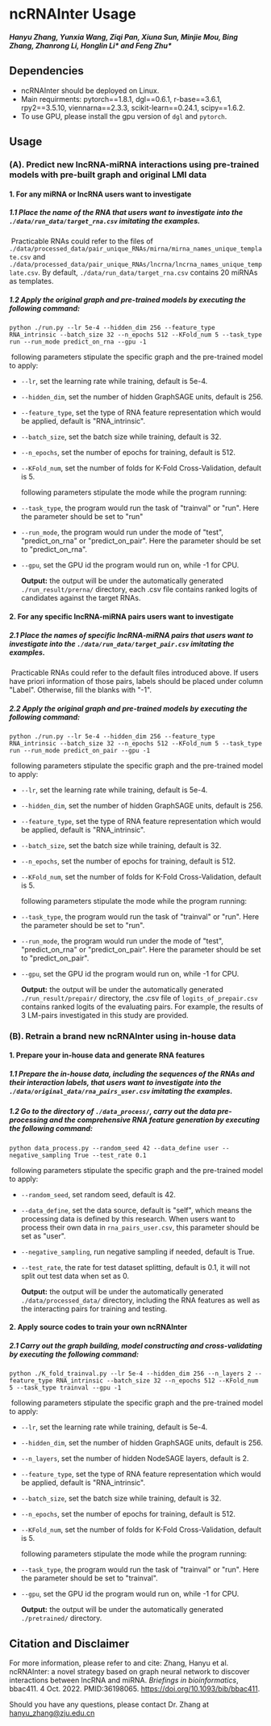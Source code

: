 # ncRNAInter Usage
##### Hanyu Zhang, Yunxia Wang, Ziqi Pan, Xiuna Sun, Minjie Mou, Bing Zhang, Zhanrong Li, Honglin Li* and Feng Zhu*



## Dependencies

- ncRNAInter should be deployed on Linux.
- Main requirments: pytorch==1.8.1, dgl==0.6.1, r-base==3.6.1, rpy2==3.5.10, viennarna==2.3.3, scikit-learn==0.24.1, scipy==1.6.2.
- To use GPU, please install the gpu version of `dgl` and `pytorch`.



## Usage

### (A). Predict new lncRNA-miRNA interactions using pre-trained models with pre-built graph and original LMI data
#### 1. For any miRNA or lncRNA users want to investigate
##### 1.1 Place the name of the RNA that users want to investigate into the `./data/run_data/target_rna.csv` imitating the examples. 
​		Practicable RNAs could refer to the files of `./data/processed_data/pair_unique_RNAs/mirna/mirna_names_unique_template.csv` and `./data/processed_data/pair_unique_RNAs/lncrna/lncrna_names_unique_template.csv`. By default, `./data/run_data/target_rna.csv` contains 20 miRNAs as templates.

##### 1.2 Apply the original graph and pre-trained models by executing the following command:
```
python ./run.py --lr 5e-4 --hidden_dim 256 --feature_type RNA_intrinsic --batch_size 32 --n_epochs 512 --KFold_num 5 --task_type run --run_mode predict_on_rna --gpu -1 
```
​		following parameters stipulate the specific graph and the pre-trained model to apply:
- `--lr`, set the learning rate while training, default is 5e-4.

- `--hidden_dim`, set the number of hidden GraphSAGE units, default is 256.

- `--feature_type`, set the type of RNA feature representation which would be applied, default is "RNA_intrinsic".

- `--batch_size`, set the batch size while training, default is 32.

- `--n_epochs`, set the number of epochs for training, default is 512.

- `--KFold_num`, set the number of folds for K-Fold Cross-Validation, default is 5.

  following parameters stipulate the mode while the program running:

- `--task_type`, the program would run the task of "trainval" or "run". Here the parameter should be set to "run"

- `--run_mode`, the program would run under the mode of "test", "predict_on_rna" or "predict_on_pair". Here the parameter should be set to "predict_on_rna".

- `--gpu`, set the GPU id the program would run on, while -1 for CPU.

  __Output:__ the output  will be under the automatically generated `./run_result/prerna/` directory, each .csv file contains ranked logits of candidates against the target RNAs.
#### 2. For any specific lncRNA-miRNA pairs users want to investigate
##### 2.1 Place the names of specific lncRNA-miRNA pairs that users want to investigate into the `./data/run_data/target_pair.csv` imitating the examples. 
​		Practicable RNAs could refer to the default files introduced above. If users have priori information of those pairs, labels should be placed under column "Label". Otherwise, fill the blanks with "-1".
##### 2.2 Apply the original graph and pre-trained models by executing the following command:
```
python ./run.py --lr 5e-4 --hidden_dim 256 --feature_type RNA_intrinsic --batch_size 32 --n_epochs 512 --KFold_num 5 --task_type run --run_mode predict_on_pair --gpu -1 
```
​		following parameters stipulate the specific graph and the pre-trained model to apply:
- `--lr`, set the learning rate while training, default is 5e-4.

- `--hidden_dim`, set the number of hidden GraphSAGE units, default is 256.

- `--feature_type`, set the type of RNA feature representation which would be applied, default is "RNA_intrinsic".

- `--batch_size`, set the batch size while training, default is 32.

- `--n_epochs`, set the number of epochs for training, default is 512.

- `--KFold_num`, set the number of folds for K-Fold Cross-Validation, default is 5.

  following parameters stipulate the mode while the program running:

- `--task_type`, the program would run the task of "trainval" or "run". Here the parameter should be set to "run".

- `--run_mode`, the program would run under the mode of "test", "predict_on_rna" or "predict_on_pair". Here the parameter should be set to "predict_on_pair".

- `--gpu`, set the GPU id the program would run on, while -1 for CPU.

  __Output:__ the output  will be under the automatically generated `./run_result/prepair/` directory, the .csv file of `logits_of_prepair.csv` contains ranked logits of the evaluating pairs. For example, the results of 3 LM-pairs investigated in this study are provided. 
  
  

### (B). Retrain a brand new ncRNAInter using in-house data

#### 1. Prepare your in-house data and generate RNA features
##### 1.1 Prepare the in-house data, including the sequences of the RNAs and their interaction labels, that users want to investigate into the `./data/original_data/rna_pairs_user.csv` imitating the examples. 
##### 1.2 Go to the directory of `./data_process/`, carry out the data pre-processing and the comprehensive RNA feature generation by executing the following command: 
```
python data_process.py --random_seed 42 --data_define user --negative_sampling True --test_rate 0.1 
```
​		following parameters stipulate the specific graph and the pre-trained model to apply:
- `--random_seed`, set random seed, default is 42.

- `--data_define`, set the data source, default is "self", which means the processing data is defined by this research. When users want to process their own data in `rna_pairs_user.csv`, this parameter should be set as "user".

- `--negative_sampling`, run negative sampling if needed, default is True.

- `--test_rate`, the rate for test dataset splitting, default is 0.1, it will not split out test data when set as 0.

  __Output:__ the output  will be under the automatically generated `./data/processed_data/` directory, including the RNA features as well as the interacting pairs for training and testing. 

#### 2. Apply source codes to train your own ncRNAInter
##### 2.1 Carry out the graph building, model constructing and cross-validating by executing the following command:
```
python ./K_fold_trainval.py --lr 5e-4 --hidden_dim 256 --n_layers 2 --feature_type RNA_intrinsic --batch_size 32 --n_epochs 512 --KFold_num 5 --task_type trainval --gpu -1 
```
​		following parameters stipulate the specific graph and the pre-trained model to apply:
- `--lr`, set the learning rate while training, default is 5e-4.

- `--hidden_dim`, set the number of hidden GraphSAGE units, default is 256.

- `--n_layers`, set the number of hidden NodeSAGE layers, default is 2.

- `--feature_type`, set the type of RNA feature representation which would be applied, default is "RNA_intrinsic".

- `--batch_size`, set the batch size while training, default is 32.

- `--n_epochs`, set the number of epochs for training, default is 512.

- `--KFold_num`, set the number of folds for K-Fold Cross-Validation, default is 5.

  following parameters stipulate the mode while the program running:

- `--task_type`, the program would run the task of "trainval" or "run". Here the parameter should be set to "trainval".

- `--gpu`, set the GPU id the program would run on, while -1 for CPU.

  __Output:__ the output will be under the automatically generated `./pretrained/` directory. 



## Citation and Disclaimer

For more information, please refer to and cite: Zhang, Hanyu et al. ncRNAInter: a novel strategy based on graph neural network to discover interactions between lncRNA and miRNA. *Briefings in bioinformatics*, bbac411. 4 Oct. 2022. PMID:36198065. https://doi.org/10.1093/bib/bbac411.

Should you have any questions, please contact Dr. Zhang at hanyu_zhang@zju.edu.cn

